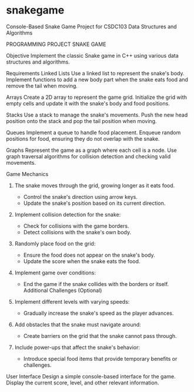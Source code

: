 # snakegame
Console-Based Snake Game Project for CSDC103 Data Structures and Algorithms

PROGRAMMING PROJECT
SNAKE GAME

Objective
Implement the classic Snake game in C++ using various data structures and algorithms.

Requirements
Linked Lists
Use a linked list to represent the snake's body.
Implement functions to add a new body part when the snake eats food and remove the tail when moving.

Arrays
Create a 2D array to represent the game grid.
Initialize the grid with empty cells and update it with the snake's body and food positions.

Stacks
Use a stack to manage the snake's movements.
Push the new head position onto the stack and pop the tail position when moving.

Queues
Implement a queue to handle food placement.
Enqueue random positions for food, ensuring they do not overlap with the snake.

Graphs
Represent the game as a graph where each cell is a node.
Use graph traversal algorithms for collision detection and checking valid movements.

Game Mechanics
1. The snake moves through the grid, growing longer as it eats food.
   - Control the snake's direction using arrow keys.
   - Update the snake's position based on its current direction.

2. Implement collision detection for the snake:
   - Check for collisions with the game borders.
   - Detect collisions with the snake's own body.

3. Randomly place food on the grid:
   - Ensure the food does not appear on the snake's body.
   - Update the score when the snake eats the food.

4. Implement game over conditions:
   - End the game if the snake collides with the borders or itself.
Additional Challenges (Optional)
1. Implement different levels with varying speeds:
   - Gradually increase the snake's speed as the player advances.

2. Add obstacles that the snake must navigate around:
   - Create barriers on the grid that the snake cannot pass through.

3. Include power-ups that affect the snake's behavior:
   - Introduce special food items that provide temporary benefits or challenges.

User Interface
Design a simple console-based interface for the game. Display the current score, level, and other relevant information.
